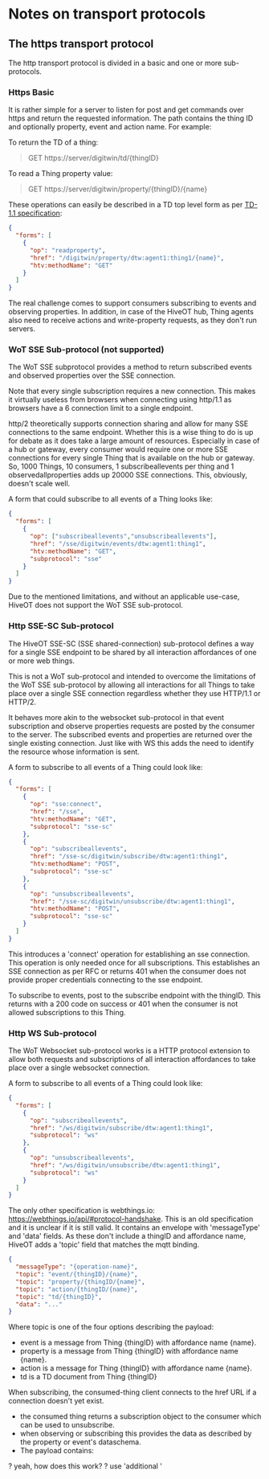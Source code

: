 # Notes on transport protocols

## The https transport protocol

The http transport protocol is divided in a basic and one or more sub-protocols.

### Https Basic

It is rather simple for a server to listen for post and get commands over https and return the requested information. The path contains the thing ID and optionally property, event and action name. For example:

To return the TD of a thing:
> GET https://server/digitwin/td/{thingID}

To read a Thing property value:
> GET https://server/digitwin/property/{thingID}/{name}
 
These operations can easily be described in a TD top level form as per [TD-1.1 specification](https://www.w3.org/TR/wot-thing-description11/#form):
```json
{
  "forms": [
    {
      "op": "readproperty",
      "href": "/digitwin/property/dtw:agent1:thing1/{name}",
	  "htv:methodName": "GET"
    }
  ]
}
```

The real challenge comes to support consumers subscribing to events and observing properties. In addition, in case of the HiveOT hub, Thing agents also need to receive actions and write-property requests, as they don't run servers.

### WoT SSE Sub-protocol (not supported)

The WoT SSE subprotocol provides a method to return subscribed events and observed properties over the SSE connection.

Note that every single subscription requires a new connection. This makes it virtually useless from browsers when connecting using http/1.1 as browsers have a 6 connection limit to a single endpoint.

http/2 theoretically supports connection sharing and allow for many SSE connections to the same endpoint. Whether this is a wise thing to do is up for debate as it does take a large amount of resources. Especially in case of a hub or gateway, every consumer would require one or more SSE connections for every single Thing that is available on the hub or gateway. So, 1000 Things, 10 consumers, 1 subscribeallevents per thing and 1 observedallproperties adds up 20000 SSE connections. This, obviously, doesn't scale well.  

A form that could subscribe to all events of a Thing looks like:
```json
{
  "forms": [
    {
      "op": ["subscribeallevents","unsubscribeallevents"],
      "href": "/sse/digitwin/events/dtw:agent1:thing1",
	  "htv:methodName": "GET",
      "subprotocol": "sse"
    }
  ]
}
```

Due to the mentioned limitations, and without an applicable use-case, HiveOT does not support the WoT SSE sub-protocol.

### Http SSE-SC Sub-protocol

The HiveOT SSE-SC (SSE shared-connection) sub-protocol defines a way for a single SSE endpoint to be shared by all interaction affordances of one or more web things. 

This is not a WoT sub-protocol and intended to overcome the limitations of the WoT SSE sub-protocol by allowing all interactions for all Things to take place over a single SSE connection regardless whether they use HTTP/1.1 or HTTP/2.

It behaves more akin to the websocket sub-protocol in that event subscription and observe properties requests are posted by the consumer to the server. The subscribed events and properties are returned over the single existing connection. Just like with WS this adds the need to identify the resource whose information is sent.  

A form to subscribe to all events of a Thing could look like:
```json
{
  "forms": [
    {
      "op": "sse:connect",
      "href": "/sse",
      "htv:methodName": "GET",
      "subprotocol": "sse-sc"
    },
    {
      "op": "subscribeallevents",
      "href": "/sse-sc/digitwin/subscribe/dtw:agent1:thing1",
      "htv:methodName": "POST",
      "subprotocol": "sse-sc"
    },
    {
      "op": "unsubscribeallevents",
      "href": "/sse-sc/digitwin/unsubscribe/dtw:agent1:thing1",
      "htv:methodName": "POST",
      "subprotocol": "sse-sc"
    }
  ]
}
```
This introduces a 'connect' operation for establishing an sse connection. This operation is only needed once for all subscriptions. This establishes an SSE connection as per RFC or returns 401 when the consumer does not provide proper credentials connecting to the sse endpoint.

To subscribe to events, post to the subscribe endpoint with the thingID. This returns with a 200 code on success or 401 when the consumer is not allowed subscriptions to this Thing.


### Http WS Sub-protocol

The WoT Websocket sub-protocol works is a HTTP protocol extension to allow both requests and subscriptions of all interaction affordances to take place over a single websocket connection.

A form to subscribe to all events of a Thing could look like:
```json
{
  "forms": [
    {
      "op": "subscribeallevents",
      "href": "/ws/digitwin/subscribe/dtw:agent1:thing1",
      "subprotocol": "ws"
    },
    {
      "op": "unsubscribeallevents",
      "href": "/ws/digitwin/unsubscribe/dtw:agent1:thing1",
      "subprotocol": "ws"
    }
  ]
}
```

The only other specification is webthings.io: https://webthings.io/api/#protocol-handshake. This is an old specification and it is unclear if it is still valid. It contains an envelope with 'messageType' and 'data' fields. As these don't include a thingID and affordance name, HiveOT adds a 'topic' field that matches the mqtt binding.

```json
{
  "messageType": "{operation-name}",
  "topic": "event/{thingID}/{name}",
  "topic": "property/{thingID/{name}",
  "topic": "action/{thingID/{name}",
  "topic": "td/{thingID}",
  "data": "..."
}
```
Where topic is one of the four options describing the payload:
* event is a message from Thing {thingID} with affordance name {name}.
* property is a message from Thing {thingID} with affordance name {name}.
* action is a message for Thing {thingID} with affordance name {name}.
* td is a TD document from Thing {thingID}


When subscribing, the consumed-thing client connects to the href URL if a connection doesn't yet exist.
* the consumed thing returns a subscription object to the consumer which can be used to unsubscribe.
* when observing or subscribing this provides the data as described by the property or event's dataschema. 
* The payload contains:

? yeah, how does this work?
? use 'additional '